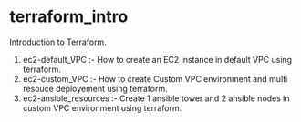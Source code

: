 # terraform_intro
Introduction to Terraform.

1. ec2-default_VPC :- How to create an EC2 instance in default VPC using terraform.
2. ec2-custom_VPC :- How to create Custom VPC environment and multi resouce deployement using terraform.
3. ec2-ansible_resources :- Create 1 ansible tower and 2 ansible nodes in custom VPC environment using terraform.
